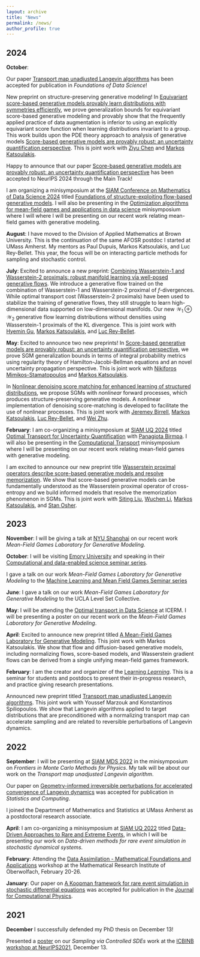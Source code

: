 ```yaml
---
layout: archive
title: "News"
permalink: /news/
author_profile: true
---
```



## 2024

**October**: 

Our paper [Transport map unadjusted Langevin algorithms](https://arxiv.org/abs/2302.07227) has been accepted for publication in *Foundations of Data Science*!


New preprint on structure-preserving generative modeling! In [Equivariant score-based generative models provably learn distributions with symmetries efficiently](https://arxiv.org/abs/2410.01244), we prove generalization bounds for equivariant score-based generative modeling and provably show that the frequently applied practice of data augmentation is inferior to using an explicitly equivariant score function when learning distributions invariant to a group. This work builds upon the PDE theory approach to analysis of generative models [Score-based generative models are provably robust: an uncertainty quantification perspective](https://arxiv.org/abs/2405.15754). This is joint work with [Ziyu Chen](https://sites.google.com/view/ziyu-chen) and [Markos Katsoulakis](https://people.math.umass.edu/~markos/).

Happy to announce that our paper [Score-based generative models are provably robust: an uncertainty quantification perspective](https://arxiv.org/abs/2405.15754) has been accepted to NeurIPS 2024 through the Main Track! 


I am organizing a minisymposium at the [SIAM Conference on Mathematics of Data Science 2024](https://www.siam.org/conferences-events/siam-conferences/mds24/) titled [Foundations of structure-exploiting flow-based generative models](https://meetings.siam.org/sess/dsp_programsess.cfm?SESSIONCODE=80601). I will also be presenting in the [Optimization algorithms for mean-field games and applications in data science](https://meetings.siam.org/sess/dsp_programsess.cfm?SESSIONCODE=80516) minisymposium where I will where I will be presenting on our recent work relating mean-field games with generative modeling. 


**August**: I have moved to the Division of Applied Mathematics at Brown University. This is the continuation of the same AFOSR postdoc I started at UMass Amherst. My mentors as Paul Dupuis, Markos Katsoulakis, and Luc Rey-Bellet. This year, the focus will be on interacting particle methods for sampling and stochastic control. 



**July**: Excited to announce a new preprint: [Combining Wasserstein-1 and Wasserstein-2 proximals: robust manifold learning via well-posed generative flows](https://arxiv.org/abs/2407.11901). We introduce a generative flow trained on the combination of Wasserstein-1 and Wasserstein-2 proximal of $f$-divergences. While optimal transport cost (Wasserstein-2 proximals) have been used to stabilize the training of generative flows, they still struggle to learn high-dimensional data supported on low-dimensional manifolds. Our new $\mathcal{W}_1\oplus\mathcal{W}_2$ generative flow learning distributions without densities using Wasserstein-1 proximals of the KL divergence. This is joint work with [Hyemin Gu](https://hyemingu.github.io), [Markos Katsoulakis](https://people.math.umass.edu/~markos/), and [Luc Rey-Bellet](https://people.math.umass.edu/~lr7q/). 


**May**: Excited to announce two new preprints! In [Score-based generative models are provably robust: an uncertainty quantification perspective](https://arxiv.org/abs/2405.15754), we prove SGM generalization bounds in terms of integral probability metrics using regularity theory of Hamilton-Jacobi-Bellman equations and an novel uncertainty propagation perspective. This is joint work with [Nikiforos Mimikos-Stamatopoulos](https://math.uchicago.edu/~nmimikos/) and [Markos Katsoulakis](https://people.math.umass.edu/~markos/). 


In [Nonlinear denoising score matching for enhanced learning of structured distributions](https://arxiv.org/abs/2405.15625), we propose SGMs with *nonlinear* forward processes, which produces structure-preserving generative models. A nonlinear implementation of denoising score-matching is developed to facilitate the use of nonlinear processes. This is joint work with [Jeremey Birrell](https://people.umass.edu/jbirrell/), [Markos Katsoulakis](https://people.math.umass.edu/~markos/), [Luc Rey-Bellet](https://people.math.umass.edu/~lr7q/), and [Wei Zhu](https://people.math.umass.edu/~zhu/). 

**February**: I am co-organizing a minisymposium at [SIAM UQ 2024](https://www.siam.org/conferences/cm/conference/uq24) titled [Optimal Transport for Uncertainty Quantification](https://meetings.siam.org/sess/dsp_programsess.cfm?SESSIONCODE=78505) with [Panagiota Birmpa](https://sites.google.com/site/panagiotabirmpa/home). I will also be presenting in the [Computational Transport](https://meetings.siam.org/sess/dsp_programsess.cfm?SESSIONCODE=78494) minisymposium  where I will be presenting on our recent work relating mean-field games with generative modeling. 


I am excited to announce our new preprint title [Wasserstein proximal operators describe score-based generative models and resolve memorization](https://arxiv.org/abs/2402.06162). We show that score-based generative models can be fundamentally understood as the Wasserstein proximal operator of cross-entropy and we build informed models that resolve the memorization phenomenon in SGMs. This is joint work with [Siting Liu](https://sites.google.com/view/siting6ucla/home), [Wuchen Li](https://people.math.sc.edu/wuchen/), [Markos Katsoulakis](https://people.math.umass.edu/~markos/), and [Stan Osher](https://www.math.ucla.edu/~sjo/). 

## 2023


**November**: 
I will be giving a talk at [NYU Shanghai](https://dail.shanghai.nyu.edu/events/mean-field-games-laboratory-generative-modeling) on our recent work *Mean-Field Games Laboratory for Generative Modeling.*


**October**: 
I will be visiting [Emory University](http://www.math.emory.edu/site/codes/) and speaking in their [Computational and data-enabled science seminar series](http://www.math.emory.edu/site/codes/schedule/). 


I gave a talk on our work *Mean-Field Games Laboratory for Generative Modeling* to the [Machine Learning and Mean Field Games Seminar series](https://sites.google.com/view/mlmfgseminar/home)

**June**: I gave a talk on our work *Mean-Field Games Laboratory for Generative Modeling* to the UCLA Level Set Collective. 


**May**: I will be attending the [Optimal transport in Data Science](https://icerm.brown.edu/topical_workshops/tw-23-otds/) at ICERM. I will be presenting a poster on our recent work on the *Mean-Field Games Laboratory for Generative Modeling*.

**April**: Excited to announce new preprint titled [A Mean-Field Games Laboratory for Generative Modeling](https://arxiv.org/abs/2304.13534). This joint work with Markos Katsoulakis. We show that flow and diffusion-based generative models, including normalizing flows, score-based models, and Wasserstein gradient flows can be derived from a single unifying mean-field games framework. 

**February**: I am the creator and organizer of the [Learning *Learning*](https://www.umass.edu/mathematics-statistics/seminars/learning-learning-seminar). This is a seminar for students and postdocs to present their in-progress research, and practice giving research presentations. 

Announced new preprint titled [Transport map unadjusted Langevin algorithms](https://arxiv.org/abs/2302.07227). This joint work with Youssef Marzouk and Konstantinos Spiliopoulos. We show that Langevin algorithms applied to target distributions that are preconditioned with a normalizing transport map can accelerate sampling and are related to reversible perturbations of Langevin dynamics. 

## 2022

**September**: I will be presenting at [SIAM MDS 2022](https://www.siam.org/conferences/cm/conference/mds22) in the minisymposium on *Frontiers in Monte Carlo Methods for Physics*. My talk will be about our work on the *Transport map unadjusted Langevin algorithm*.

Our paper on [Geometry-informed irreversible perturbations for accelerated convergence of Langevin dynamics](https://link.springer.com/article/10.1007/s11222-022-10147-6) was accepted for publication in *Statistics and Computing*. 

I joined the Department of Mathematics and Statistics at UMass Amherst as a postdoctoral research associate. 

**April**: I am co-organizing a minisymposium at [SIAM UQ 2022](https://www.siam.org/conferences/cm/conference/uq22) titled [Data-Driven Approaches to Rare and Extreme Events](https://meetings.siam.org/sess/dsp_programsess.cfm?SESSIONCODE=73425), in which I will be presenting our work on *Data-driven methods for rare event simulation in stochastic dynamical systems.*

**February**: Attending the [Data Assimilation - Mathematical Foundations and Applications](https://www.mfo.de/occasion/2208/www_view) workshop at the Mathematical Research Institute of Oberwolfach, February 20-26. 

**January**: Our paper on [A Koopman framework for rare event simulation in stochastic differential equations](https://arxiv.org/abs/2101.07330) was accepted for publication in the [Journal for Computational Physics](https://www.sciencedirect.com/science/article/abs/pii/S0021999122000870). 


## 2021
**December**
I successfully defended my PhD thesis on December 13!

 Presented a [poster](https://benjzhang.github.io/files/icbinb_poster.pdf) on our _Sampling via Controlled SDEs_ work at the [ICBINB workshop at NeurIPS2021](https://i-cant-believe-its-not-better.github.io/neurips2021/), December 13.